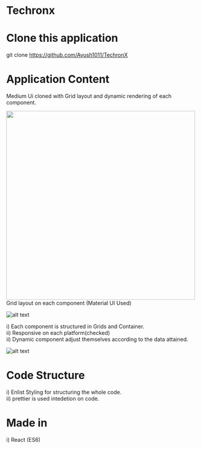 # Techronx  

# Clone this application 
git clone https://github.com/Ayush1011/TechronX   

# Application Content

Medium Ui cloned with Grid layout and dynamic rendering of each component.  


<a href="url"><img src="https://firebasestorage.googleapis.com/v0/b/virtusa-58806.appspot.com/o/screenshot-localhost_3000-2020.12.12-18_19_12.png?alt=media&token=1d100c62-e854-4a4a-a534-ef225d39b675" align="left" height="500" width="500" ></a>   

<br>
<br>



 
Grid layout on each component (Material UI Used)  

![alt text](https://firebasestorage.googleapis.com/v0/b/virtusa-58806.appspot.com/o/screenshot-material-ui.com-2020.12.12-18_26_02.png?alt=media&token=5715643e-07bb-4ffe-ae16-8a2d40bd7ec2)

i) Each component is structured in Grids and Container.  
ii) Responsive on each platform(checked)  
ii) Dynamic component adjust themselves according to the data attained.  

![alt text](https://firebasestorage.googleapis.com/v0/b/virtusa-58806.appspot.com/o/screenshot-localhost_3000-2020.12.12-18_20_35.png?alt=media&token=88b890fe-57fb-4b11-954f-f6188935e03d)

# Code Structure

i) Enlist Styling for structuring the whole code.  
ii) prettier is used intedetion on code.  


# Made in 
i) React (ES6)  




